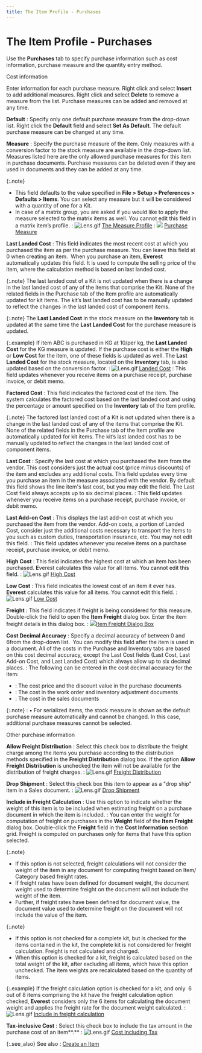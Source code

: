 ```yaml
---
title: The Item Profile - Purchases
---
```


# The Item Profile - Purchases


Use the **Purchases** tab to specify  purchase information such as cost information, purchase measure and the  quantity entry method.


Cost information


Enter information for each purchase measure. Right click and select  **Insert** to add additional measures.  Right click and select **Delete**  to remove a measure from the list. Purchase measures can be added and  removed at any time.


**Default**
: Specify only one default purchase measure from the  drop-down list. Right click the **Default**  field and select **Set As Default**.  The default purchase measure can be changed at any time.


**Measure**
: Specify the purchase measure of the item. Only measures  with a conversion factor to the stock measure are available in the drop-down  list. Measures listed here are the only allowed purchase measures for  this item in purchase documents. Purchase measures can be deleted even  if they are used in documents and they can be added at any time.


{:.note}
- This field defaults  to the value specified in **File &gt; Setup 
 &gt; Preferences &gt; Defaults &gt; Items**. You can select any measure  but it will be considered with a quantity of one for a Kit.
- In case of a matrix  group, you are asked if you would like to apply the measure selected to  the matrix items as well. You cannot edit this field in a matrix item’s  profile.
: ![Lens.gif]({{site.mi_baseurl}}/img/lens.gif) [The  Measure Profile]({{site.mi_baseurl}}/item-profile-details/measure/measure_profile_general_tab.html)
: ![]({{site.mi_baseurl}}/img/lens.gif) [Purchase  Measure]({{site.mi_baseurl}}/item-profile-details/other-items-information/purchase/measure_pur.html)


**Last Landed Cost**
: This field indicates the most recent cost at which  you purchased the item as per the purchase measure. You can leave this  field at 0 when creating an item.  When you purchase an item, **Everest** automatically updates this field.  It is used to compute the selling price of the item, where the calculation  method is based on last landed cost.


{:.note}
The last landed cost of a Kit is not updated  when there is a change in the last landed cost of any of the items that  comprise the Kit. None of the related fields in the Purchase tab of the  Item profile are automatically updated for kit items. The kit’s last landed  cost has to be manually updated to reflect the changes in the last landed  cost of component items.


{:.note}
The **Last 
 Landed Cost** in the stock measure on the **Inventory**  tab is updated at the same time the **Last 
 Landed Cost** for the purchase measure is updated.


{:.example}
If item ABC is purchased in KG at 10/per kg,  the **Last Landed Cost** for the KG  measure is updated. If the purchase cost is either the **High**  or **Low Cost** for the item, one  of these fields is updated as well. The **Last 
 Landed Cost** for the stock measure, located on the **Inventory**  tab, is also updated based on the conversion factor.
: ![Lens.gif]({{site.mi_baseurl}}/img/lens.gif) [Landed  Cost]({{site.mi_baseurl}}/item-profile-details/item-costing/purchase_costs_landed_cost_mi.html)
: This field updates whenever you receive items on  a purchase receipt, purchase invoice, or debit memo.


**Factored Cost**
: This field indicates the factored cost of the item.  The system calculates the factored cost based on the last landed cost  and using the percentage or amount specified on the **Inventory**  tab of the Item profile.


{:.note}
The factored last landed cost of a Kit is  not updated when there is a change in the last landed cost of any of the  items that comprise the Kit. None of the related fields in the Purchase  tab of the Item profile are automatically updated for kit items. The kit’s  last landed cost has to be manually updated to reflect the changes in  the last landed cost of component items.


**Last Cost**
: Specify the last cost at which you purchased the  item from the vendor. This cost considers just the actual cost (price  minus discounts) of the item and excludes any additional costs. This field  updates every time you purchase an item in the measure associated with  the vendor. By default this field shows the line item's last cost, but  you may edit the field. The Last Cost field always accepts up to six decimal  places.
: This field updates whenever you receive items on  a purchase receipt, purchase invoice, or debit memo.


**Last Add-on Cost**
: This displays the last add-on cost at which you  purchased the item from the vendor. Add-on costs, a portion of Landed  Cost, consider just the additional costs necessary to transport the items  to you such as custom duties, transportation insurance, etc. You may not  edit this field.
: This field updates whenever you receive items on  a purchase receipt, purchase invoice, or debit memo.


**High Cost**
: This field indicates the highest cost at which an  item has been purchased. **E**verest  calculates this value<font style="color: #ff0000;" color="#FF0000"> </font>for all items<font style="color: #000000;" color="#000000">. You cannot edit this field.</font>
: ![Lens.gif]({{site.mi_baseurl}}/img/lens.gif) [High  Cost]({{site.mi_baseurl}}/item-profile-details/item-costing/high_cost_item_costing.html)


**Low Cost**
: This field indicates the lowest cost of an item  it ever has. **Everest** calculates  this value for all items. You cannot edit this field.
: ![Lens.gif]({{site.mi_baseurl}}/img/lens.gif) [Low  Cost]({{site.mi_baseurl}}/item-profile-details/item-costing/low_cost_item_costing.html)


**Freight**
: This field indicates if freight is being considered  for this measure. Double-click the field to open the **Item 
 Freight** dialog box. Enter the item freight details in this dialog  box.
: ![]({{site.mi_baseurl}}/img/lens.gif)[Item  Freight Dialog Box]({{site.mi_baseurl}}/create-regular-items-kits-and-assemblies/creating-an-item/item_freight_dialog_box_mi.html)


**Cost Decimal Accuracy**
: Specify a decimal accuracy of between 0 and 6from  the drop-down list.  You  can modify this field after the item is used in a document. All of the  costs in the Purchase and Inventory tabs are based on this cost decimal  accuracy, except the Last Cost fields (Last Cost, Last Add-on Cost, and  Last Landed Cost) which always allow up to six decimal places.
: The following can be entered in the cost decimal  accuracy for the item:

- : The cost price  and the discount value in the purchase documents
- : The cost in  the work order and inventory adjustment documents
- : The cost in  the sales documents



{:.note}
: • For serialized items, the stock measure is shown  as the default purchase measure automatically and cannot be changed. In  this case, additional purchase measures cannot be selected.


Other purchase information


**Allow Freight Distribution**
: Select this check box to distribute the freight  charge among the items you purchase according to the distribution methods  specified in the **Freight Distribution**  dialog box. If the option **Allow Freight 
 Distribution** is unchecked the item will not be available for the  distribution of freight charges.
: ![Lens.gif]({{site.mi_baseurl}}/img/lens.gif) [Freight  Distribution]({{site.mi_baseurl}}/item-profile-details/other-items-information/purchase/freight_distribution_item_profile_content.html)


**Drop Shipment**
: Select this check box this item to appear as a "drop  ship" item in a Sales document.
: ![Lens.gif]({{site.mi_baseurl}}/img/lens.gif) [Drop  Shipment]({{site.mi_baseurl}}/misc/drop_shipment_pur__tab_content.html)


**Include in Freight Calculation**
: Use this option to indicate whether the weight of  this item is to be included when estimating freight on a purchase document  in which the item is included.
: You can enter the weight for computation of freight  on purchases in the **Weight** field  of the **Item Freight** dialog box.  Double-click the **Freight** field  in the **Cost Information** section  grid. Freight is computed on purchases only for items that have this option  selected.


{:.note}
- If this option  is not selected, freight calculations will not consider the weight of  the item in any document for computing freight based on Item/ Category  based freight rates.
- If freight rates  have been defined for document weight, the document weight used to determine  freight on the document will not include the weight of the item.
- Further, if freight  rates have been defined for document value, the document value used to  determine freight on the document will not include the value of the item.


{:.note}
- If this option  is not checked for a complete kit, but is checked for the items contained  in the kit, the complete kit is not considered for freight calculation.  Freight is not calculated and charged.
- When this option  is checked for a kit, freight is calculated based on the total weight  of the kit, after excluding all items, which have this option unchecked.  The item weights are recalculated based on the quantity of items.


{:.example}
If the freight calculation option is checked for a kit, and only  6  out of 8 items comprising the kit have the freight calculation option  checked, **Everest** considers only  the 6 items for calculating the document weight and applies the freight  rate for the document weight calculated.
: ![Lens.gif]({{site.mi_baseurl}}/img/lens.gif) [Include  in freight calculation]({{site.mi_baseurl}}/item-profile-details/other-items-information/sales/include_in_freight.html)


**Tax-inclusive Cost**
: Select this check box to include the tax amount  in the purchase cost of an item**.**
: ![Lens.gif]({{site.mi_baseurl}}/img/lens.gif) [Cost  Including Tax]({{site.mi_baseurl}}/item-profile-details/other-items-information/purchase/cost_including_tax_item_profile_content.html)


{:.see_also}
See also
: <font style="color: #008000;" color="#008000"><a href="{{site.mi_baseurl}}/create-regular-items-kits-and-assemblies/creating-an-item/setting_up_an_item.html">Create an Item</a></font>
